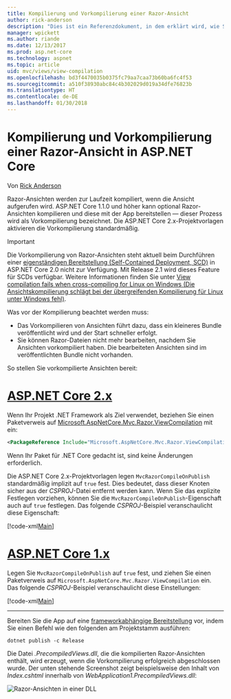 ```yaml
---
title: Kompilierung und Vorkompilierung einer Razor-Ansicht
author: rick-anderson
description: "Dies ist ein Referenzdokument, in dem erklärt wird, wie Sie die Kompilierung und Vorkompilierung von MVC-Razor-Ansichten in ASP.NET Core-Anwendungen aktivieren."
manager: wpickett
ms.author: riande
ms.date: 12/13/2017
ms.prod: asp.net-core
ms.technology: aspnet
ms.topic: article
uid: mvc/views/view-compilation
ms.openlocfilehash: bd3f4470035b0375fc79aa7caa73b60ba6fc4f53
ms.sourcegitcommit: a510f38930abc84c4b302029d019a34dfe76823b
ms.translationtype: HT
ms.contentlocale: de-DE
ms.lasthandoff: 01/30/2018
---
```

# <a name="razor-view-compilation-and-precompilation-in-aspnet-core"></a>Kompilierung und Vorkompilierung einer Razor-Ansicht in ASP.NET Core

Von [Rick Anderson](https://twitter.com/RickAndMSFT)

Razor-Ansichten werden zur Laufzeit kompiliert, wenn die Ansicht aufgerufen wird. ASP.NET Core 1.1.0 und höher kann optional Razor-Ansichten kompilieren und diese mit der App bereitstellen &mdash; dieser Prozess wird als Vorkompilierung bezeichnet. Die ASP.NET Core 2.x-Projektvorlagen aktivieren die Vorkompilierung standardmäßig.

> [!IMPORTANT]
> Die Vorkompilierung von Razor-Ansichten steht aktuell beim Durchführen einer [eigenständigen Bereitstellung (Self-Contained Deployment, SCD)](/dotnet/core/deploying/#self-contained-deployments-scd) in ASP.NET Core 2.0 nicht zur Verfügung. Mit Release 2.1 wird dieses Feature für SCDs verfügbar. Weitere Informationen finden Sie unter [View compilation fails when cross-compiling for Linux on Windows (Die Ansichtskompilierung schlägt bei der übergreifenden Kompilierung für Linux unter Windows fehl)](https://github.com/aspnet/MvcPrecompilation/issues/102).

Was vor der Kompilierung beachtet werden muss:

* Das Vorkompilieren von Ansichten führt dazu, dass ein kleineres Bundle veröffentlicht wird und der Start schneller erfolgt.
* Sie können Razor-Dateien nicht mehr bearbeiten, nachdem Sie Ansichten vorkompiliert haben. Die bearbeiteten Ansichten sind im veröffentlichten Bundle nicht vorhanden. 

So stellen Sie vorkompilierte Ansichten bereit:

# <a name="aspnet-core-2xtabaspnetcore2x"></a>[ASP.NET Core 2.x](#tab/aspnetcore2x)

Wenn Ihr Projekt .NET Framework als Ziel verwendet, beziehen Sie einen Paketverweis auf [Microsoft.AspNetCore.Mvc.Razor.ViewCompilation](https://www.nuget.org/packages/Microsoft.AspNetCore.Mvc.Razor.ViewCompilation/) mit ein:

```xml
<PackageReference Include="Microsoft.AspNetCore.Mvc.Razor.ViewCompilation" Version="2.0.0" PrivateAssets="All" />
```

Wenn Ihr Paket für .NET Core gedacht ist, sind keine Änderungen erforderlich.

Die ASP.NET Core 2.x-Projektvorlagen legen `MvcRazorCompileOnPublish` standardmäßig implizit auf `true` fest. Dies bedeutet, dass dieser Knoten sicher aus der *CSPROJ*-Datei entfernt werden kann. Wenn Sie das explizite Festlegen vorziehen, können Sie die `MvcRazorCompileOnPublish`-Eigenschaft auch auf `true` festlegen. Das folgende *CSPROJ*-Beispiel veranschaulicht diese Eigenschaft:

[!code-xml[Main](view-compilation\sample\MvcRazorCompileOnPublish2.csproj?highlight=5)]

# <a name="aspnet-core-1xtabaspnetcore1x"></a>[ASP.NET Core 1.x](#tab/aspnetcore1x)

Legen Sie `MvcRazorCompileOnPublish` auf `true` fest, und ziehen Sie einen Paketverweis auf `Microsoft.AspNetCore.Mvc.Razor.ViewCompilation` ein. Das folgende *CSPROJ*-Beispiel veranschaulicht diese Einstellungen:

[!code-xml[Main](view-compilation\sample\MvcRazorCompileOnPublish.csproj?highlight=5,12)]

---

Bereiten Sie die App auf eine [frameworkabhängige Bereitstellung](/dotnet/core/deploying/#framework-dependent-deployments-fdd) vor, indem Sie einen Befehl wie den folgenden am Projektstamm ausführen:

```console
dotnet publish -c Release
```

Die Datei *<projektname>.PrecompiledViews.dll*, die die kompilierten Razor-Ansichten enthält, wird erzeugt, wenn die Vorkompilierung erfolgreich abgeschlossen wurde. Der unten stehende Screenshot zeigt beispielsweise den Inhalt von *Index.cshtml* innerhalb von *WebApplication1.PrecompiledViews.dll*:

![Razor-Ansichten in einer DLL](view-compilation/_static/razor-views-in-dll.png)
